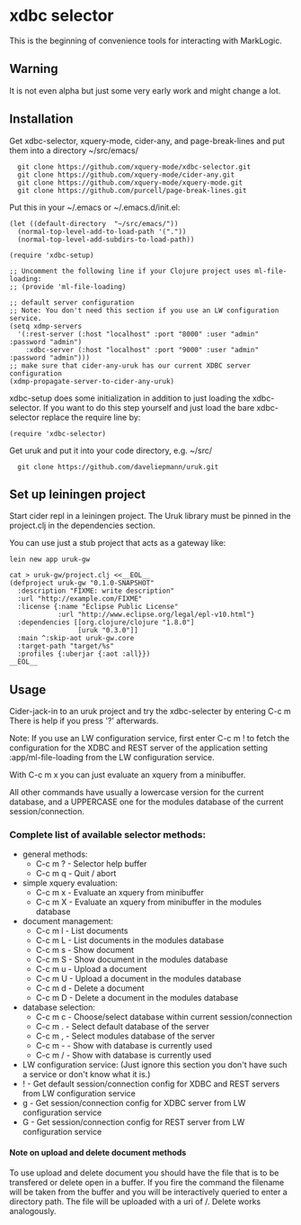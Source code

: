# xdbc selector

This is the beginning of convenience tools for interacting with MarkLogic.

## Warning

It is not even alpha but just some very early work and might change a lot.

## Installation

Get xdbc-selector, xquery-mode, cider-any, and page-break-lines and put them
into a directory ~/src/emacs/
```
  git clone https://github.com/xquery-mode/xdbc-selector.git
  git clone https://github.com/xquery-mode/cider-any.git
  git clone https://github.com/xquery-mode/xquery-mode.git
  git clone https://github.com/purcell/page-break-lines.git
```

Put this in your ~/.emacs or ~/.emacs.d/init.el:

```
(let ((default-directory  "~/src/emacs/"))
  (normal-top-level-add-to-load-path '("."))
  (normal-top-level-add-subdirs-to-load-path))

(require 'xdbc-setup)

;; Uncomment the following line if your Clojure project uses ml-file-loading:
;; (provide 'ml-file-loading)

;; default server configuration
;; Note: You don't need this section if you use an LW configuration service.
(setq xdmp-servers
  '(:rest-server (:host "localhost" :port "8000" :user "admin" :password "admin")
    :xdbc-server (:host "localhost" :port "9000" :user "admin" :password "admin")))
;; make sure that cider-any-uruk has our current XDBC server configuration
(xdmp-propagate-server-to-cider-any-uruk)
```
xdbc-setup does some initialization in addition to just loading the
xdbc-selector.  If you want to do this step yourself and just load the
bare xdbc-selector replace the require line by:
```
(require 'xdbc-selector)
```

Get uruk and put it into your code directory, e.g. ~/src/
```
  git clone https://github.com/daveliepmann/uruk.git
```

## Set up leiningen project

Start cider repl in a leiningen project. The Uruk library must be
pinned in the project.clj in the dependencies section.

You can use just a stub project that acts as a gateway like:
```
lein new app uruk-gw

cat > uruk-gw/project.clj <<__EOL__
(defproject uruk-gw "0.1.0-SNAPSHOT"
  :description "FIXME: write description"
  :url "http://example.com/FIXME"
  :license {:name "Eclipse Public License"
            :url "http://www.eclipse.org/legal/epl-v10.html"}
  :dependencies [[org.clojure/clojure "1.8.0"]
                 [uruk "0.3.0"]]
  :main ^:skip-aot uruk-gw.core
  :target-path "target/%s"
  :profiles {:uberjar {:aot :all}})
__EOL__
```

## Usage

Cider-jack-in to an uruk project and try the xdbc-selecter by entering  C-c m
There is help if you press '?' afterwards.

Note: If you use an LW configuration service, first enter  C-c m !  to fetch the
      configuration for the XDBC and REST server of the application setting
      :app/ml-file-loading  from the LW configuration service.

With  C-c m x  you can just evaluate an xquery from a minibuffer.

All other commands have usually a lowercase version for the current database, and
a UPPERCASE one for the modules database of the current session/connection.

### Complete list of available selector methods:

- general methods:
  - C-c m ? - Selector help buffer
  - C-c m q - Quit / abort
- simple xquery evaluation:
  - C-c m x - Evaluate an xquery from minibuffer
  - C-c m X - Evaluate an xquery from minibuffer in the modules database
- document management:
  - C-c m l - List documents
  - C-c m L - List documents in the modules database
  - C-c m s - Show document
  - C-c m S - Show document in the modules database
  - C-c m u - Upload a document
  - C-c m U - Upload a document in the modules database
  - C-c m d - Delete a document
  - C-c m D - Delete a document in the modules database
- database selection:
  - C-c m c - Choose/select database within current session/connection
  - C-c m . - Select default database of the server
  - C-c m , - Select modules database of the server
  - C-c m - - Show with database is currently used
  - C-c m / - Show with database is currently used
-  LW configuration service:
   (Just ignore this section you don't have such a service or don't know what it is.)
  - ! - Get default session/connection config for XDBC and REST servers from LW configuration service
  - g - Get session/connection config for XDBC server from LW configuration service
  - G - Get session/connection config for REST server from LW configuration service

#### Note on upload and delete document methods
To use upload and delete document you should have the file that
is to be transfered or delete open in a buffer. If you fire
the command the filename will be taken from the buffer and
you will be interactively queried to enter a directory path.
The file will be uploaded with a uri of <directory>/<filename>.
Delete works analogously.
